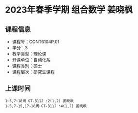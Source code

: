 # 2023年春季学期 组合数学 姜晓枫






## 课程信息

- 课程号：CONT6104P.01
- 学分：3
- 教学类型：理论课
- 开课单位：自动化系
- 课程类别：硕士
- 课程层次：研究生课程

## 上课时间

```
1~5,7~18周 GT-B112 :2(1,2) 姜晓枫
1~5,7~15,17~18周 GT-B112 :4(1,2) 姜晓枫
```

